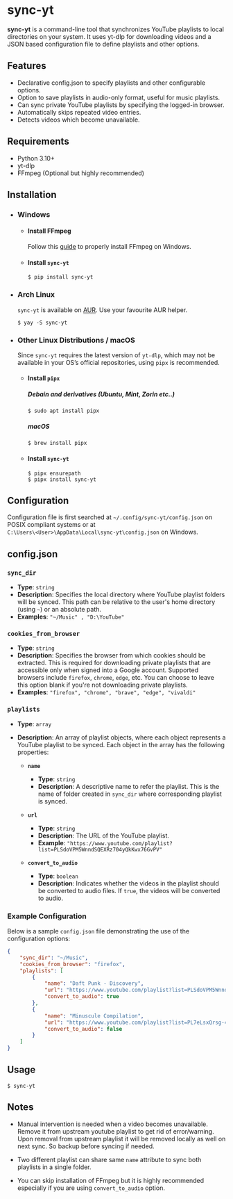 # sync-yt
**sync-yt** is a command-line tool that synchronizes YouTube playlists to local directories on your system.
It uses yt-dlp for downloading videos and a JSON based configuration file to define playlists and other options.

## Features
+ Declarative config.json to specify playlists and other configurable options.
+ Option to save playlists in audio-only format, useful for music playlists.
+ Can sync private YouTube playlists by specifying the logged-in browser.
+ Automatically skips repeated video entries.
+ Detects videos which become unavailable.

## Requirements
+ Python 3.10+
+ yt-dlp
+ FFmpeg (Optional but highly recommended)

## Installation

+ ### Windows
  + #### Install FFmpeg
    Follow this [guide](https://www.geeksforgeeks.org/installation-guide/how-to-install-ffmpeg-on-windows/) to properly install FFmpeg on Windows.
  + #### Install `sync-yt`
    ```
    $ pip install sync-yt
    ```

+ ### Arch Linux
  `sync-yt` is available on [AUR](https://aur.archlinux.org/packages/sync-yt). Use your favourite AUR helper.
  ```
  $ yay -S sync-yt
  ```

+ ### Other Linux Distributions / macOS
  Since `sync-yt` requires the latest version of `yt-dlp`, which may not be available in your OS’s official repositories,
  using `pipx` is recommended.
  + #### Install `pipx`
    ##### Debain and derivatives (Ubuntu, Mint, Zorin etc..)
    ```
    $ sudo apt install pipx
    ``` 
    ##### macOS
    ```
    $ brew install pipx
    ```
  + #### Install `sync-yt`
    ```
    $ pipx ensurepath
    $ pipx install sync-yt
    ```

## Configuration

Configuration file is first searched at `~/.config/sync-yt/config.json` on POSIX compliant systems or at\
`C:\Users\<User>\AppData\Local\sync-yt\config.json` on Windows.

## config.json

### `sync_dir`
- **Type**: `string`
- **Description**: Specifies the local directory where YouTube playlist folders will be synced. This path can be relative to the user's home directory (using `~`) or an absolute path.
- **Examples**: `"~/Music" , "D:\YouTube"`

### `cookies_from_browser`
- **Type**: `string`
- **Description**: Specifies the browser from which cookies should be extracted. This is required for downloading private playlists that are accessible only when signed into a Google account. Supported browsers include `firefox`, `chrome`, `edge`, etc. You can choose to leave this option blank if you're not downloading private playlists.
- **Examples**: `"firefox", "chrome", "brave", "edge", "vivaldi"`

### `playlists`
- **Type**: `array`
- **Description**: An array of playlist objects, where each object represents a YouTube playlist to be synced. Each object in the array has the following properties:

    - **`name`**
      - **Type**: `string`
      - **Description**: A descriptive name to refer the playlist. This is the name of folder created in `sync_dir` where corresponding playlist is synced.

    - **`url`**
      - **Type**: `string`
      - **Description**: The URL of the YouTube playlist.
      - **Example**: `"https://www.youtube.com/playlist?list=PLSdoVPM5WnndSQEXRz704yQkKwx76GvPV"`

    - **`convert_to_audio`**
      - **Type**: `boolean`
      - **Description**: Indicates whether the videos in the playlist should be converted to audio files. If `true`, the videos will be converted to audio.

### Example Configuration

Below is a sample `config.json` file demonstrating the use of the configuration options:

```json
{
    "sync_dir": "~/Music",
    "cookies_from_browser": "firefox",
    "playlists": [
        {
            "name": "Daft Punk - Discovery",
            "url": "https://www.youtube.com/playlist?list=PLSdoVPM5WnndSQEXRz704yQkKwx76GvPV",
            "convert_to_audio": true
        },
        {
            "name": "Minuscule Compilation",
            "url": "https://www.youtube.com/playlist?list=PL7eLsxQrsg-4DNH682TNzgSlCXEeJ3IsX",
            "convert_to_audio": false
        }
    ]
}
```

## Usage
```
$ sync-yt
```


## Notes

+ Manual intervention is needed when a video becomes unavailable. Remove it from upstream youtube playlist to get rid of error/warning.
Upon removal from upstream playlist it will be removed locally as well on next sync. So backup before syncing if needed.
 
+ Two different playlist can share same `name` attribute to sync both playlists in a single folder.

+ You can skip installation of FFmpeg but it is highly recommended especially if you are using `convert_to_audio` option.
